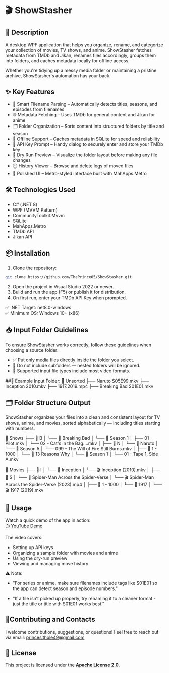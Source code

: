 # 🎬 ShowStasher

## 📄 Description

A desktop WPF application that helps you organize, rename, and categorize your collection of movies, TV shows, and anime. ShowStasher fetches metadata from TMDb and Jikan, renames files accordingly, groups them into folders, and caches metadata locally for offline access.

Whether you're tidying up a messy media folder or maintaining a pristine archive, ShowStasher's automation has your back.

## ✨ Key Features

-	🧠 Smart Filename Parsing – Automatically detects titles, seasons, and episodes from filenames
-	🌐 Metadata Fetching – Uses TMDb for general content and Jikan for anime
- 	🗂 Folder Organization – Sorts content into structured folders by title and season
-	💾 Offline Support – Caches metadata in SQLite for speed and reliability
-	🪪 API Key Prompt – Handy dialog to securely enter and store your TMDb key
-	🧪 Dry Run Preview – Visualize the folder layout before making any file changes
-	🕘 History Viewer – Browse and delete logs of moved files
-	🎨 Polished UI – Metro-styled interface built with MahApps.Metro		

## 🛠️ Technologies Used
-	C# (.NET 8)
-	WPF (MVVM Pattern)
-	CommunityToolkit.Mvvm
-	SQLite
-	MahApps.Metro
-	TMDb API
-	Jikan API


## 📦 Installation
1. 	Clone the repository:
```bash
git clone https://github.com/ThePrince05/ShowStasher.git
```

2.	Open the project in Visual Studio 2022 or newer.
3. 	Build and run the app (F5) or publish it for distribution.
4.	On first run, enter your TMDb API Key when prompted.

✅ .NET Target: net8.0-windows  
✅ Minimum OS: Windows 10+ (x86)		
## 📥 Input Folder Guidelines
To ensure ShowStasher works correctly, follow these guidelines when choosing a source folder:
- ✅ Put only media files directly inside the folder you select.
- 🚫 Do not include subfolders — nested folders will be ignored.
- 📄 Supported input file types include most video formats.

##📌 Example Input Folder:
📁 Unsorted
├── Naruto S05E99.mkv
├── Inception 2010.mkv
├── 1917.2019.mp4
├── Breaking Bad S01E01.mkv


## 🗂️ Folder Structure Output
ShowStasher organizes your files into a clean and consistent layout for TV shows, anime, and movies, sorted alphabetically — including titles starting with numbers.

📁 Shows
├── 📁 B
│   └── 📁 Breaking Bad
│       └── 📁 Season 1
│           ├── 01 - Pilot.mkv
│           └── 02 - Cat's in the Bag....mkv
│
├── 📁 N
│   └── 📁 Naruto
│       └── 📁 Season 5
│           └── 099 - The Will of Fire Still Burns.mkv
│
├── 📁 1 - 1000
│   └── 📁 13 Reasons Why
│       └── 📁 Season 1
│           └── 01 - Tape 1, Side A.mkv

📁 Movies
├── 📁 I
│   └── 📁 Inception
│       └── 🎬 Inception (2010).mkv
│
├── 📁 S
│   └── 📁 Spider-Man Across the Spider-Verse
│       └── 🎬 Spider-Man Across the Spider-Verse (2023).mp4
│
├── 📁 1 - 1000
│   └── 📁 1917
│       └── 🎬 1917 (2019).mkv



## 🧪 Usage
Watch a quick demo of the app in action:  
📺 [YouTube Demo](https://youtu.be/PBfi1NHm1hc)

The video covers:
- Setting up API keys
- Organizing a sample folder with movies and anime
- Using the dry-run preview
- Viewing and managing move history

⚠️ Note:

- "For series or anime, make sure filenames include tags like S01E01 so the app can detect season and episode numbers."

- "If a file isn’t picked up properly, try renaming it to a cleaner format - just the title or title with S01E01 works best."

## 🤝Contributing and Contacts
I welcome contributions, suggestions, or questions!
Feel free to reach out via email: princesithole49@gmail.com

## 📝 License
This project is licensed under the **[Apache License 2.0](LICENSE)**.
